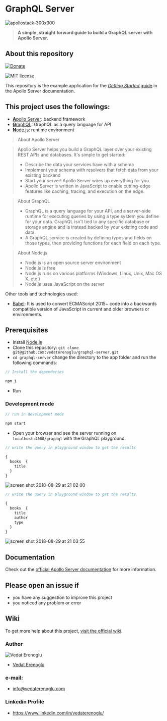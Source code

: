 # GraphQL Server

![apollostack-300x300](https://user-images.githubusercontent.com/38211466/44810781-1a26ce00-abd3-11e8-8858-ca3e2a393094.png)

>  **A simple, straight forward guide to build a GraphQL server with Apollo Server.**

## About this repository

[![Donate](https://img.shields.io/badge/paypal-donate-179BD7.svg)](https://www.paypal.me/vedaterenoglu)

[![MIT license](http://img.shields.io/badge/license-MIT-lightgrey.svg)](http://opensource.org/licenses/MIT)


This repository is the example application for the [_Getting Started_ guide](https://www.apollographql.com/docs/apollo-server/v2/getting-started.html) in the Apollo Server documentation.

## This project uses the followings:
* [**A**pollo Server](https://www.apollographql.com/docs/apollo-server/): backend framework
* [**G**raphQL](https://graphql.org/): GraphQL as a query language for API
* [**N**ode.js](https://nodejs.org): runtime environment

> About Apollo Server

> Apollo Server helps you build a GraphQL layer over your existing REST APIs and databases. It's simple to get started:
> * Describe the data your services have with a schema
> * Implement your schema with resolvers that fetch data from your existing backend
> * Start your server! Apollo Server wires up everything for you.
> * Apollo Server is written in JavaScript to enable cutting-edge features like caching, tracing, and execution on the edge.


> About GraphQL
> * GraphQL is a query language for your API, and a server-side runtime for executing queries by using a type system you define for your data. GraphQL isn't tied to any specific database or storage engine and is instead backed by your existing code and data.
> * A GraphQL service is created by defining types and fields on those types, then providing functions for each field on each type.

> About Node.js
> * Node.js is an open source server environment
> * Node.js is free
> * Node.js runs on various platforms (Windows, Linux, Unix, Mac OS X, etc.)
> * Node.js uses JavaScript on the server

Other tools and technologies used:
* [Babel](https://babeljs.io/docs/en/): It is used to convert ECMAScript 2015+ code into a backwards compatible version of JavaScript in current and older browsers or environments.

## Prerequisites

* Install [Node.js](https://nodejs.org)
* Clone this repository: `git clone git@github.com:vedaterenoglu/graphql-server.git`
* `cd graphql-server` change the directory to the app folder and run the following commands:

```js
// Install the dependecies

npm i
```
* Run
### Development mode
```js
// run in development mode

npm start
```

* Open your browser and see the server running on `localhost:4000/graphql` with the GraphQL playground.

```js
// write the query in playground window to get the results

{
  books  {
    title
  }
}
```

![screen shot 2018-08-29 at 21 02 00](https://user-images.githubusercontent.com/38211466/44809982-9bc92c80-abd0-11e8-9b8a-56a6cc8072a2.png)

```js
// write the query in playground window to get the results

{
  books  {
    title
    author
    type
  }
}
```

![screen shot 2018-08-29 at 21 03 55](https://user-images.githubusercontent.com/38211466/44810044-c5825380-abd0-11e8-94e9-8e96dca58955.png)

## Documentation

Check out the [official Apollo Server documentation](https://www.apollographql.com/docs/apollo-server/v2/) for more information.

## Please open an issue if
* you have any suggestion to improve this project
* you noticed any problem or error

## Wiki
To get more help about this project, [visit the official wiki](https://github.com/vedaterenoglu/graphql-server/wiki).

### Author
![Vedat Erenoglu](https://s.gravatar.com/avatar/0e529b095e48c12b9834e4d6ec081dc3?s=80)
* [Vedat Erenoglu](https://github.com/VedatErenoglu)
### e-mail:
* info@vedaterenoglu.com
### Linkedin Profile
* https://www.linkedin.com/in/vedaterenoglu/
